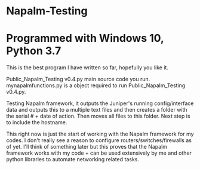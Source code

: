 # Napalm-Testing
# Programmed with Windows 10, Python 3.7

This is the best program I have written so far, hopefully you like it.

Public_Napalm_Testing v0.4.py main source code you run. mynapalmfunctions.py is a object required to run Public_Napalm_Testing v0.4.py. 

Testing Napalm framework, it outputs the Juniper's running config/interface data and outputs this to a multiple text files and then creates a folder with the serial # + date of action. Then moves all files to this folder. Next step is to include the hostname.

This right now is just the start of working with the Napalm framework for my codes.
I don't really see a reason to configure routers/switches/firewalls as of yet. I'll think of something later but this proves that the Napalm framework works with my code + can be used extensively by me and other python libraries to automate networking related tasks.
